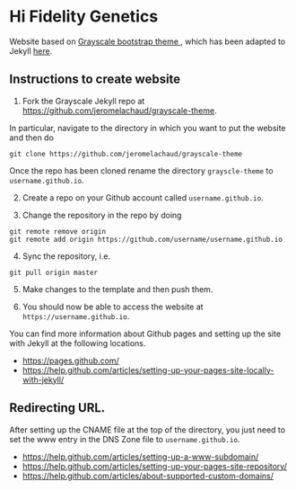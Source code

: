 # Hi Fidelity Genetics

Website based on
[Grayscale bootstrap theme ](http://ironsummitmedia.github.io/startbootstrap-grayscale/),
which has been adapted to Jekyll
[here](https://github.com/jeromelachaud/grayscale-theme).

## Instructions to create website

1. Fork the Grayscale Jekyll repo at
<https://github.com/jeromelachaud/grayscale-theme>.

In particular, navigate to the directory in which you want to put the website
and then do

```
git clone https://github.com/jeromelachaud/grayscale-theme
```

Once the repo has been cloned rename the directory `grayscle-theme` to
`username.github.io`.

2. Create a repo on your Github account called `username.github.io`.

3. Change the repository in the repo by doing

```
git remote remove origin
git remote add origin https://github.com/username/username.github.io
```

4. Sync the repository, i.e.

```
git pull origin master
```

5. Make changes to the template and then push them.

6. You should now be able to access the website at `https://username.github.io`.

You can find more information about Github pages and setting up the site with
Jekyll at the following locations.

- <https://pages.github.com/>
- <https://help.github.com/articles/setting-up-your-pages-site-locally-with-jekyll/>

## Redirecting URL.

After setting up the CNAME file at the top of the directory, you just need to
set the www entry in the DNS Zone file to `username.github.io`.

- https://help.github.com/articles/setting-up-a-www-subdomain/
- https://help.github.com/articles/setting-up-your-pages-site-repository/
- https://help.github.com/articles/about-supported-custom-domains/

